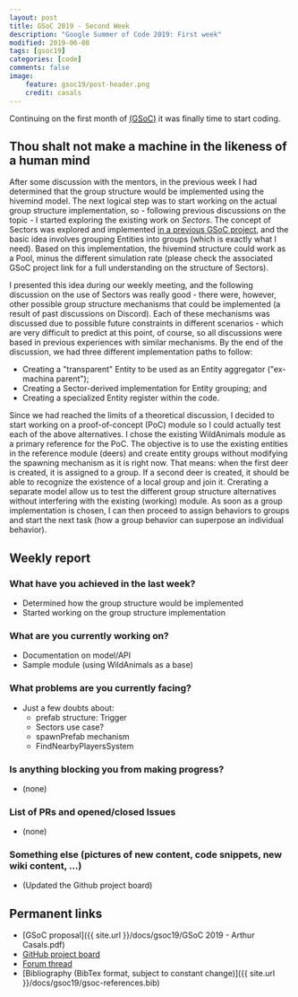 ```yaml
---
layout: post
title: GSoC 2019 - Second Week
description: "Google Summer of Code 2019: First week"
modified: 2019-06-08
tags: [gsoc19]
categories: [code]
comments: false
image:
    feature: gsoc19/post-header.png
    credit: casals    
---
```


Continuing on the first month of <abbr title="Google Summer of Code">[(GSoC)](https://summerofcode.withgoogle.com/)</abbr> it was finally time to start coding. 

<!-- more -->

## Thou shalt not make a machine in the likeness of a human mind

After some discussion with the mentors, in the previous week I had determined that the group structure would be implemented using the hivemind model. The next logical step was to start working on the actual group structure implementation, so - following previous discussions on the topic - I started exploring the existing work on _Sectors_. The concept of Sectors was explored and implemented [in a previous GSoC project](https://vizaxo.github.io/2017/08/26/gsoc-2017-final-post.html), and the basic idea involves grouping Entities into groups (which is exactly what I need). Based on this implementation, the hivemind structure could work as a Pool, minus the different simulation rate (please check the associated GSoC project link for a full understanding on the structure of Sectors). 

I presented this idea during our weekly meeting, and the following discussion on the use of Sectors was really good - there were, however, other possible group structure mechanisms that could be implemented (a result of past discussions on Discord). Each of these mechanisms was discussed due to possible future constraints in different scenarios - which are very difficult to predict at this point, of course, so all discussions were based in previous experiences with similar mechanisms. By the end of the discussion, we had three different implementation paths to follow:

* Creating a "transparent" Entity to be used as an Entity aggregator ("ex-machina parent");
* Creating a Sector-derived implementation for Entity grouping; and
* Creating a specialized Entity register within the code.

Since we had reached the limits of a theoretical discussion, I decided to start working on a proof-of-concept (PoC) module so I could actually test each of the above alternatives. I chose the existing WildAnimals module as a primary reference for the PoC. The objective is to use the existing entities in the reference module (deers) and create entity groups without modifying the spawning mechanism as it is right now. That means: when the first deer is created, it is assigned to a group. If a second deer is created, it should be able to recognize the existence of a local group and join it. Crerating a separate model allow us to test the different group structure alternatives without interfering with the existing (working) module. As soon as a group implementation is chosen, I can then proceed to assign behaviors to groups and start the next task (how a group behavior can superpose an individual behavior). 

## Weekly report

### What have you achieved in the last week?
* Determined how the group structure would be implemented 
* Started working on the group structure implementation       

### What are you currently working on?
* Documentation on model/API
* Sample module (using WildAnimals as a base)

### What problems are you currently facing?
* Just a few doubts about:
    * prefab structure: Trigger
    * Sectors use case?
    * spawnPrefab mechanism 
    * FindNearbyPlayersSystem       

### Is anything blocking you from making progress?
* (none)

### List of PRs and opened/closed Issues
* (none)

### Something else (pictures of new content, code snippets, new wiki content, …)
* (Updated the Github project board)

## Permanent links

* [GSoC proposal]({{ site.url }}/docs/gsoc19/GSoC 2019 - Arthur Casals.pdf)
* [GitHub project board](https://github.com/orgs/Terasology/projects/20)
* [Forum thread](https://forum.terasology.org/threads/gsoc-2019-collective-behavior.2255/)
* [Bibliography (BibTex format, subject to constant change)]({{ site.url }}/docs/gsoc19/gsoc-references.bib)
